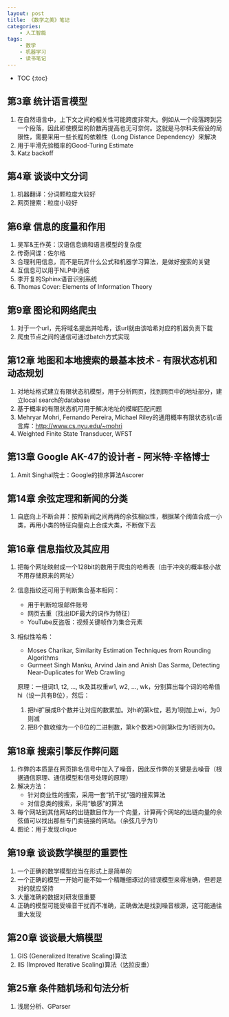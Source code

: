 ```yaml
---
layout: post
title: 《数学之美》笔记
categories:
    - 人工智能
tags:
    - 数学
    - 机器学习
    - 读书笔记
---
```


* TOC
{:toc}

## 第3章 统计语言模型

1. 在自然语言中，上下文之间的相关性可能跨度非常大。例如从一个段落跨到另一个段落，因此即使模型的阶数再提高也无可奈何。这就是马尔科夫假设的局限性，需要采用一些长程的依赖性（Long Distance Dependency）来解决
2. 用于平滑先验概率的Good-Turing Estimate
3. Katz backoff

## 第4章 谈谈中文分词

1. 机器翻译：分词颗粒度大较好
2. 网页搜索：粒度小较好

## 第6章 信息的度量和作用

1. 吴军&王作英：汉语信息熵和语言模型的复杂度
2. 传奇间谍：佐尔格
3. 合理利用信息，而不是玩弄什么公式和机器学习算法，是做好搜索的关键
4. 互信息可以用于NLP中消岐
5. 李开复的Sphinx语音识别系统
6. Thomas Cover: Elements of Information Theory

## 第9章 图论和网络爬虫

1. 对于一个url，先将域名提出并哈希，该url就由该哈希对应的机器负责下载
2. 爬虫节点之间的通信可通过batch方式实现

## 第12章 地图和本地搜索的最基本技术 - 有限状态机和动态规划

1. 对地址格式建立有限状态机模型，用于分析网页，找到网页中的地址部分，建立local search的database
2. 基于概率的有限状态机可用于解决地址的模糊匹配问题
3. Mehryar Mohri, Fernando Pereira, Michael Riley的通用概率有限状态机c语言库：<http://www.cs.nyu.edu/~mohri>
4. Weighted Finite State Transducer, WFST

## 第13章 Google AK-47的设计者 - 阿米特·辛格博士

1. Amit Singhal院士：Google的排序算法Ascorer

## 第14章 余弦定理和新闻的分类

1. 自底向上不断合并：按照新闻之间两两的余弦相似性，根据某个阈值合成一小类，再用小类的特征向量向上合成大类，不断做下去

## 第16章 信息指纹及其应用

1. 把每个网址映射成一个128bit的数用于爬虫的哈希表（由于冲突的概率极小故不用存储原来的网址）
2. 信息指纹还可用于判断集合基本相同：
   - 用于判断垃圾邮件账号
   - 网页去重（找出IDF最大的词作为特征）
   - YouTube反盗版：视频关键帧作为集合元素
3. 相似性哈希：
   - Moses Charikar, Similarity Estimation Techniques from Rounding Algorithms
   - Gurmeet Singh Manku, Arvind Jain and Anish Das Sarma, Detecting Near-Duplicates for Web Crawling

   原理：一组词t1, t2, …, tk及其权重w1, w2, …, wk，分别算出每个词的哈希值hi（设一共有B位），然后：
   1. 把hi扩展成B个数并让对应的数累加。对hi的第k位，若为1则加上wi，为0则减
   1. 把B个数收缩为一个B位的二进制数，第k个数若>0则第k位为1否则为0。

## 第18章 搜索引擎反作弊问题

1. 作弊的本质是在网页排名信号中加入了噪音，因此反作弊的关键是去噪音（根据通信原理、通信模型和信号处理的原理）
2. 解决方法：
   - 针对商业性的搜索，采用一套“抗干扰”强的搜索算法
   - 对信息类的搜索，采用“敏感”的算法
3. 每个网站到其他网站的出链数目作为一个向量，计算两个网站的出链向量的余弦值可以找出那些专门卖链接的网站。（余弦几乎为1）
4. 图论：用于发现clique

## 第19章 谈谈数学模型的重要性

1. 一个正确的数学模型应当在形式上是简单的
2. 一个正确的模型一开始可能不如一个精雕细琢过的错误模型来得准确，但若是对的就应坚持
3. 大量准确的数据对研发很重要
4. 正确的模型可能受噪音干扰而不准确，正确做法是找到噪音根源，这可能通往重大发现

## 第20章 谈谈最大熵模型

1. GIS (Generalized Iterative Scaling)算法
2. IIS (Improved Iterative Scaling)算法（达拉皮垂）

## 第25章 条件随机场和句法分析

1. 浅层分析、GParser
